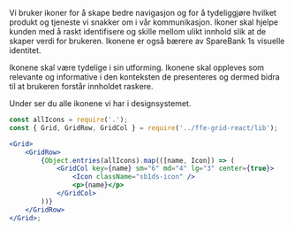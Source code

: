 Vi bruker ikoner for å skape bedre navigasjon og for å tydeliggjøre hvilket produkt og tjeneste vi snakker om i vår
kommunikasjon. Ikoner skal hjelpe kunden med å raskt identifisere og skille mellom ulikt innhold slik at de skaper verdi
for brukeren. Ikonene er også bærere av SpareBank 1s visuelle identitet.

Ikonene skal være tydelige i sin utforming. Ikonene skal oppleves som relevante og informative i den konteksten de
presenteres og dermed bidra til at brukeren forstår innholdet raskere.

Under ser du alle ikonene vi har i designsystemet.

```jsx
const allIcons = require('.');
const { Grid, GridRow, GridCol } = require('../ffe-grid-react/lib');

<Grid>
    <GridRow>
        {Object.entries(allIcons).map(([name, Icon]) => (
            <GridCol key={name} sm="6" md="4" lg="3" center={true}>
                <Icon className="sb1ds-icon" />
                <p>{name}</p>
            </GridCol>
        ))}
    </GridRow>
</Grid>;
```
